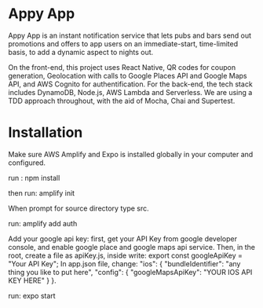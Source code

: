 # Appy App

Appy App is an instant notification service that lets pubs and bars send out promotions and offers to app users on an immediate-start, time-limited basis, to add a dynamic aspect to nights out.

On the front-end, this project uses React Native, QR codes for coupon generation, Geolocation with calls to Google Places API and Google Maps API, and AWS Cognito for authentification. For the back-end, the tech stack includes DynamoDB, Node.js, AWS Lambda and Serverless. We are using a TDD approach throughout, with the aid of Mocha, Chai and Supertest.

# Installation

Make sure AWS Amplify and Expo is installed globally in your computer and configured.

run : npm install

then run: amplify init

When prompt for source directory type src.

run: amplify add auth

Add your google api key: first, get your API Key from google developer console, and enable google place and google maps api service. Then, in the root, create a file as apiKey.js, inside write: export const googleApiKey = "Your API Key"; In app.json file, change: "ios": { "bundleIdentifier": "any thing you like to put here", "config": { "googleMapsApiKey": "YOUR IOS API KEY HERE" } }.

run: expo start
